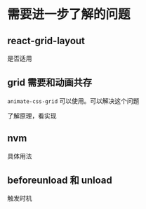 # 需要进一步了解的问题


## react-grid-layout
是否适用


## grid 需要和动画共存
`animate-css-grid` 可以使用。可以解决这个问题

了解原理，看实现



## nvm
具体用法




## beforeunload 和 unload
触发时机


